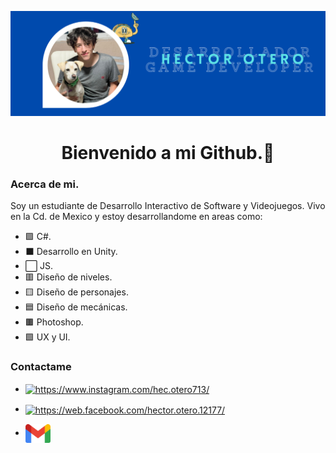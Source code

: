 ![Encabezado](./img/Aesthetic%20Twitter%20Header.png)

<h1 align= "center"> Bienvenido a mi Github.👊 </h1>

<h3> Acerca de mi. </h3>

Soy un estudiante de Desarrollo Interactivo de Software y Videojuegos. Vivo en la Cd. de Mexico y estoy desarrollandome en areas como: 

- 🟪 C#.
- ⬛ Desarrollo en Unity.
- ⬜ JS.
- 🟥 Diseño de niveles.
- 🟨 Diseño de personajes.
- 🟦 Diseño de mecánicas.
- 🟫 Photoshop.
- 🟩 UX y UI.

<h3> Contactame </h3>

- <a href="https://www.instagram.com/hec.otero713/" target="blank"><img align="center" src="https://raw.githubusercontent.com/rahuldkjain/github-profile-readme-generator/master/src/images/icons/Social/instagram.svg" alt="https://www.instagram.com/hec.otero713/" height="30" width="40" /></a>

- <a href="https://web.facebook.com/hector.otero.12177/" target="blank"><img align="center" src="https://raw.githubusercontent.com/rahuldkjain/github-profile-readme-generator/master/src/images/icons/Social/facebook.svg" alt="https://web.facebook.com/hector.otero.12177/" height="30" width="40" /></a>  

- <a href="hec.oc713@gmail.com" target="blank"><img align="center" src="./img/Gmail_icon_(2020).svg.png" alt="https://web.facebook.com/muhammedh.shadir/" height="30" width="40" /></a>  